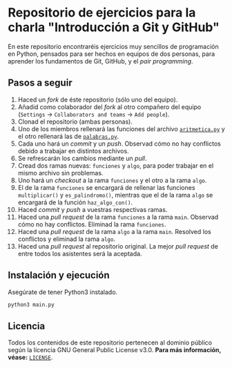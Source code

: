 # Repositorio de ejercicios para la charla "Introducción a Git y GitHub"

En este repositorio encontraréis ejercicios muy sencillos de programación en Python, pensados para ser hechos en equipos de dos personas, para aprender los fundamentos de Git, GitHub, y el _pair programming_.


## Pasos a seguir
1. Haced un _fork_ de éste repositorio (sólo uno del equipo).
2. Añadid como colaborador del _fork_ al otro compañero del equipo (`Settings` → `Collaborators and teams` → `Add people`).
3. Clonad el repositorio (ambas personas).
4. Uno de los miembros rellenará las funciones del archivo [`aritmetica.py`](aritmetica.py) y el otro rellenará las de [`palabras.py`](palabras.py).
5. Cada uno hará un _commit_ y un _push_. Observad cómo no hay conflictos debido a trabajar en distintos archivos.
6. Se refrescarán los cambios mediante un _pull_.
7. Cread dos ramas nuevas: `funciones` y `algo`, para poder trabajar en el mismo archivo sin problemas.
8. Uno hará un _checkout_ a la rama `funciones` y el otro a la rama `algo`.
9. El de la rama `funciones` se encargará de rellenar las funciones `multiplicar()` y `es_palindromo()`, mientras que el de la rama `algo` se encargará de la función `haz_algo_con()`.
10. Haced _commit_ y _push_ a vuestras respectivas ramas.
11. Haced una _pull request_ de la rama `funciones` a la rama `main`. Observad cómo no hay conflictos. Eliminad la rama `funciones`.
11. Haced una _pull request_ de la rama `algo` a la rama `main`. Resolved los conflictos y eliminad la rama `algo`.
12. Haced una _pull request_ al repositorio original. La mejor _pull request_ de entre todos los asistentes será la aceptada.


## Instalación y ejecución
Asegúrate de tener Python3 instalado.
```bash
python3 main.py
```

## Licencia

Todos los contenidos de este repositorio pertenecen al dominio público según la licencia GNU General Public License v3.0.
**Para más información, véase:** [`LICENSE`](LICENSE).
